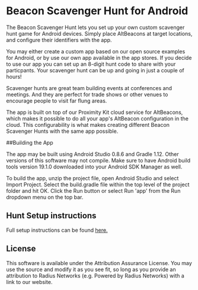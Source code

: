 Beacon Scavenger Hunt for Android
=============================

The Beacon Scavenger Hunt lets you set up your own custom scavenger hunt game for  Android devices. Simply place AltBeacons at target locations, and configure their identifiers with the app.

You may either create a custom app based on our open source examples for Android, or by use our own app available in the app stores. If you decide to use our app you can set up an 8-digit hunt code to share with your particpants. Your scavenger hunt can be up and going in just a couple of hours!

Scavenger hunts are great team building events at conferences and meetings. And they are perfect for trade shows or other venues to encourage people to visit far flung areas.

The app is built on top of our Proximity Kit cloud service for AltBeacons, which makes it possible to do all your app's AltBeacon configuration in the cloud. This configurability is what makes creating different Beacon Scavenger Hunts with the same app possible.

##Building the App

The app may be built using Android Studio 0.8.6 and Gradle 1.12. Other versions of this software may not compile. Make sure to have Android build tools version 19.1.0 downloaded into your Android SDK Manager as well. 

To build the app, unzip the project file, open Android Studio and select Import Project. Select the build.gradle file within the top level of the project folder and hit OK. Click the Run button or select Run 'app' from the Run dropdown menu on the top bar.

## Hunt Setup instructions

Full setup instructions can be found [here.](http://developer.radiusnetworks.com/scavenger_hunt/instructions.html)

## License

This software is available under the Attribution Assurance License.  You may use the source and modify it as you see fit, so long as you provide 
an attribution to Radius Networks (e.g. Powered by Radius Networks) with a link to our website. 


